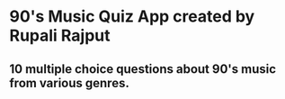 # 90's Music Quiz App created by Rupali Rajput

## 10 multiple choice questions about 90's music from various genres.
